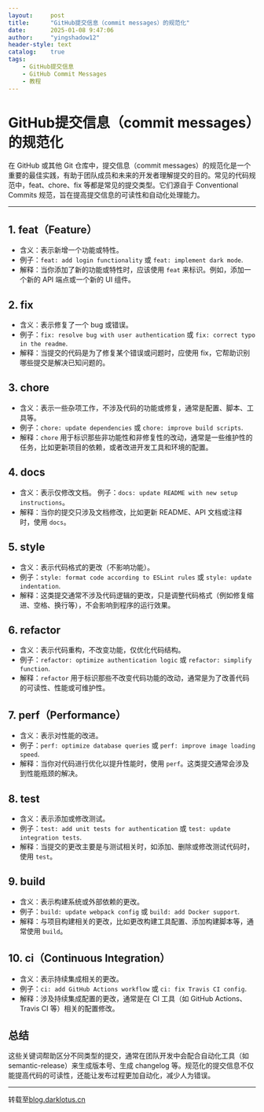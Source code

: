 ```yaml
---
layout:     post
title:      "GitHub提交信息（commit messages）的规范化"
date:       ‎2025‎-‎01‎-0‎8‎ ‏‎9:47:06
author:     "yingshadow12"
header-style: text
catalog:    true
tags:
    - GitHub提交信息
    - GitHub Commit Messages
    - 教程
---
```

# GitHub提交信息（commit messages）的规范化
在 GitHub 或其他 Git 仓库中，提交信息（commit messages）的规范化是一个重要的最佳实践，有助于团队成员和未来的开发者理解提交的目的。常见的代码规范中，feat、chore、fix 等都是常见的提交类型。它们源自于 Conventional Commits 规范，旨在提高提交信息的可读性和自动化处理能力。

---

## 1. feat（Feature）
- 含义：表示新增一个功能或特性。
- 例子：`feat: add login functionality` 或 `feat: implement dark mode`.
- 解释：当你添加了新的功能或特性时，应该使用 `feat` 来标识。例如，添加一个新的 API 端点或一个新的 UI 组件。

## 2. fix
- 含义：表示修复了一个 bug 或错误。
- 例子：`fix: resolve bug with user authentication` 或 `fix: correct typo in the readme`.
- 解释：当提交的代码是为了修复某个错误或问题时，应使用 fix，它帮助识别哪些提交是解决已知问题的。

## 3. chore
- 含义：表示一些杂项工作，不涉及代码的功能或修复，通常是配置、脚本、工具等。
- 例子：`chore: update dependencies` 或 `chore: improve build scripts`.
- 解释：`chore` 用于标识那些非功能性和非修复性的改动，通常是一些维护性的任务，比如更新项目的依赖，或者改进开发工具和环境的配置。

## 4. docs
- 含义：表示仅修改文档。
例子：`docs: update README with new setup instructions`。
- 解释：当你的提交只涉及文档修改，比如更新 README、API 文档或注释时，使用 `docs`。

## 5. style
- 含义：表示代码格式的更改（不影响功能）。
- 例子：`style: format code according to ESLint rules` 或 `style: update indentation`.
- 解释：这类提交通常不涉及代码逻辑的更改，只是调整代码格式（例如修复缩进、空格、换行等），不会影响到程序的运行效果。

## 6. refactor
- 含义：表示代码重构，不改变功能，仅优化代码结构。
- 例子：`refactor: optimize authentication logic` 或 `refactor: simplify function`.
- 解释：`refactor` 用于标识那些不改变代码功能的改动，通常是为了改善代码的可读性、性能或可维护性。

## 7. perf（Performance）
- 含义：表示对性能的改进。
- 例子：`perf: optimize database queries` 或 `perf: improve image loading speed`.
- 解释：当你对代码进行优化以提升性能时，使用 `perf`。这类提交通常会涉及到性能瓶颈的解决。

## 8. test
- 含义：表示添加或修改测试。
- 例子：`test: add unit tests for authentication` 或 `test: update integration tests`.
- 解释：当提交的更改主要是与测试相关时，如添加、删除或修改测试代码时，使用 `test`。

## 9. build
- 含义：表示构建系统或外部依赖的更改。
- 例子：`build: update webpack config` 或 `build: add Docker support`.
- 解释：与项目构建相关的更改，比如更改构建工具配置、添加构建脚本等，通常使用 `build`。

## 10. ci（Continuous Integration）
- 含义：表示持续集成相关的更改。
- 例子：`ci: add GitHub Actions workflow` 或 `ci: fix Travis CI config`.
- 解释：涉及持续集成配置的更改，通常是在 CI 工具（如 GitHub Actions、Travis CI 等）相关的配置修改。

## 总结
这些关键词帮助区分不同类型的提交，通常在团队开发中会配合自动化工具（如 semantic-release）来生成版本号、生成 changelog 等。规范化的提交信息不仅能提高代码的可读性，还能让发布过程更加自动化，减少人为错误。

---

转载至[blog.darklotus.cn](https://blog.darklotus.cn/notes/githubcommitmessages.html)
